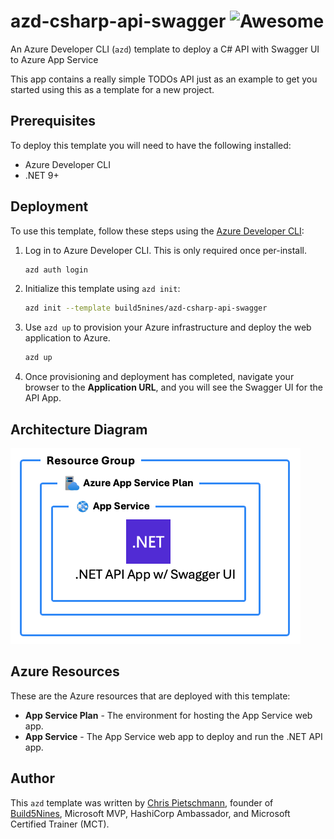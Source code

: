 # azd-csharp-api-swagger ![Awesome](https://camo.githubusercontent.com/9f4534299c4fb07eccb37b82d3e7aa23cb225094b2dd2a311be7c4b9779c3ed8/68747470733a2f2f617765736f6d652e72652f62616467652d666c6174322e737667)

An Azure Developer CLI (`azd`) template to deploy a C# API with Swagger UI to Azure App Service

This app contains a really simple TODOs API just as an example to get you started using this as a template for a new project.

## Prerequisites

To deploy this template you will need to have the following installed:

- Azure Developer CLI
- .NET 9+

## Deployment

To use this template, follow these steps using the [Azure Developer CLI](https://learn.microsoft.com/azure/developer/azure-developer-cli/overview):

1. Log in to Azure Developer CLI. This is only required once per-install.

    ```bash
    azd auth login
    ```

2. Initialize this template using `azd init`:

    ```bash
    azd init --template build5nines/azd-csharp-api-swagger
    ```

3. Use `azd up` to provision your Azure infrastructure and deploy the web application to Azure.

    ```bash
    azd up
    ```

4. Once provisioning and deployment has completed, navigate your browser to the **Application URL**, and you will see the Swagger UI for the API App.

## Architecture Diagram

![Diagram of Azure Resources provisioned with this template](assets/architecture.png)

## Azure Resources

These are the Azure resources that are deployed with this template:

- **App Service Plan** - The environment for hosting the App Service web app.
- **App Service** - The App Service web app to deploy and run the .NET API app.

## Author

This `azd` template was written by [Chris Pietschmann](https://pietschsoft.com), founder of [Build5Nines](https://build5nines.com), Microsoft MVP, HashiCorp Ambassador, and Microsoft Certified Trainer (MCT).

